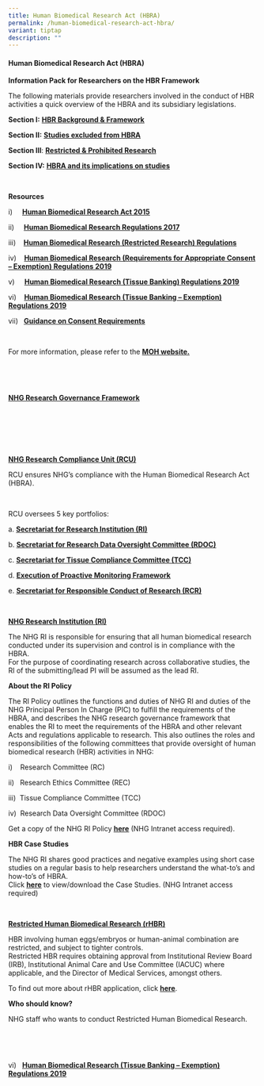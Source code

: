 ```yaml
---
title: Human Biomedical Research Act (HBRA)
permalink: /human-biomedical-research-act-hbra/
variant: tiptap
description: ""
---
```

<h4><strong>Human Biomedical Research Act (HBRA)</strong></h4>
<p><strong>Information Pack for Researchers on the HBR Framework</strong>
</p>
<p>The following materials provide researchers involved in the conduct of
HBR activities a quick overview of the HBRA and its subsidiary legislations.</p>
<p><strong>Section I:</strong>  <strong><a href="https://www.research.nhg.com.sg/wps/wcm/connect/18503a27-0f3c-4a18-b632-da57c3eacccc/S1+HBRA+Framework+and+Requirements_v4_Apr23pptx.pdf?MOD=AJPERES&amp;CVID=ouMTI25&amp;CVID=ouMTI25&amp;CVID=ouMTI25" rel="noopener noreferrer nofollow" target="_blank"><u>HBR Background &amp; Framework</u></a></strong>
</p>
<p><strong>Section II:</strong>  <strong><a href="https://www.research.nhg.com.sg/wps/wcm/connect/eb32ea53-0417-49e0-a7c2-9ee5608cbd22/S2+HBRA-+Studies+Excluded+from+HBRA_v4_Apr23.pdf?MOD=AJPERES&amp;CVID=ouMTLRt&amp;CVID=ouMTLRt&amp;CVID=ouMTLRt" rel="noopener noreferrer nofollow" target="_blank"><u>Studies excluded from HBRA</u></a></strong>&nbsp;</p>
<p><strong>Section III</strong>: <strong><a href="https://www.research.nhg.com.sg/wps/wcm/connect/7280c105-3702-4c9b-b04b-f713ab6f2445/S3+Prohibited+and+Restricted+Research_v4_Apr23.pdf?MOD=AJPERES&amp;CVID=ouMTPic&amp;CVID=ouMTPic&amp;CVID=ouMTPic" rel="noopener noreferrer nofollow" target="_blank"><u>Restricted &amp; Prohibited Research</u></a></strong>&nbsp;</p>
<p><strong>Section IV:</strong>  <strong><a href="https://www.research.nhg.com.sg/wps/wcm/connect/4ffbc0ea-bfa4-4c7f-8d37-f760cc6374ca/S4+HBRA+and+its+implications_v4_Apr23.pdf?MOD=AJPERES&amp;CVID=ouMTSDb&amp;CVID=ouMTSDb&amp;CVID=ouMTSDb" rel="noopener noreferrer nofollow" target="_blank"><u>HBRA and its implications on studies</u></a></strong>&nbsp;</p>
<p>&nbsp;</p>
<p><strong>Resources</strong>
</p>
<p>i)&nbsp; &nbsp; &nbsp;<strong><a href="https://sso.agc.gov.sg/Act/HBRA2015" rel="noopener noreferrer nofollow" target="_blank"><u>Human&nbsp;Biomedical&nbsp;Research&nbsp;Act&nbsp;2015</u></a></strong>&nbsp;</p>
<p>ii)&nbsp; &nbsp; &nbsp;<strong><a href="https://sso.agc.gov.sg/SL/HBRA2015-S621-2017?DocDate=20191021" rel="noopener noreferrer nofollow" target="_blank"><u>Human Biomedical Research Regulations 2017</u></a></strong>
</p>
<p>iii)&nbsp; &nbsp;&nbsp;<strong><a href="https://sso.agc.gov.sg/SL/HBRA2015-S622-2017?DocDate=20171030" rel="noopener noreferrer nofollow" target="_blank"><u>Human Biomedical Research (Restricted Research) Regulations</u></a></strong>&nbsp;</p>
<p>iv)&nbsp; &nbsp;&nbsp;<strong><a href="https://sso.agc.gov.sg/SL/HBRA2015-S703-2019?DocDate=20191021" rel="noopener noreferrer nofollow" target="_blank"><u>Human Biomedical Research (Requirements for Appropriate Consent – Exemption) Regulations 2019</u></a></strong>
</p>
<p>v)&nbsp; &nbsp; &nbsp;<strong><a href="https://sso.agc.gov.sg/SL/HBRA2015-S702-2019?DocDate=20191021" rel="noopener noreferrer nofollow" target="_blank"><u>Human Biomedical Research (Tissue Banking) Regulations 2019</u></a></strong>
</p>
<p>vi)&nbsp; &nbsp;&nbsp;<strong><a href="https://sso.agc.gov.sg/SL/HBRA2015-S704-2019?DocDate=20191021" rel="noopener noreferrer nofollow" target="_blank"><u>Human Biomedical Research (Tissue Banking – Exemption) Regulations 2019</u></a></strong>
</p>
<p>vii)&nbsp;&nbsp;&nbsp;<strong><a href="https://www.research.nhg.com.sg/wps/wcm/connect/f329c43f-8e16-49cd-827a-e8b80622dcc4/Guidance_on_consent_requirements19_Mar_2019_v6_3.pdf?MOD=AJPERES&amp;CVID=obdsKZl&amp;CVID=obdsKZl&amp;CVID=obdsKZl&amp;CVID=obdsKZl&amp;CVID=obdsKZl" rel="noopener noreferrer nofollow" target="_blank"><u>Guidance on Consent Requirements</u></a></strong>
</p>
<p>&nbsp; &nbsp; &nbsp;</p>
<p>For more information, please refer to the <strong><a href="https://www.moh.gov.sg/policies-and-legislation/human-biomedical-research-act" rel="noopener noreferrer nofollow" target="_blank"><u>MOH website.</u></a></strong>
</p>
<p>&nbsp;</p>
<p>&nbsp;</p>
<p><strong><u>NHG Research Governance Framework</u></strong>
</p>
<p>&nbsp;</p>
<p></p>
<p>&nbsp;</p>
<p>&nbsp;</p>
<p><strong><u>NHG Research Compliance Unit (RCU)</u></strong>
</p>
<p>RCU ensures NHG’s compliance with the Human Biomedical Research Act (HBRA).&nbsp;</p>
<p>&nbsp;</p>
<p>RCU oversees 5 key portfolios:&nbsp;</p>
<p>a. <strong><a href="https://www.research.nhg.com.sg/wps/wcm/connect/romp/nhgromp/06+conducting+research/human+biomedical+research+act+-+hbra+#RI" rel="noopener noreferrer nofollow" target=""><u>Secretariat for Research Institution (RI)</u></a></strong>
</p>
<p>b. <strong><a href="https://www.research.nhg.com.sg/wps/wcm/connect/romp/nhgromp/06+conducting+research/research+data+management" rel="noopener noreferrer nofollow" target="_blank"><u>Secretariat for Research Data Oversight Committee (RDOC)</u></a></strong>&nbsp;&nbsp;</p>
<p>c. <strong><a href="https://www.research.nhg.com.sg/wps/wcm/connect/romp/nhgromp/06+conducting+research/human+tissue+framework" rel="noopener noreferrer nofollow" target="_blank"><u>Secretariat for Tissue Compliance Committee (TCC)</u></a></strong>
</p>
<p>d. <strong><a href="https://www.research.nhg.com.sg/wps/wcm/connect/romp/nhgromp/02+ethics+and+quality/research+quality/monitoring" rel="noopener noreferrer nofollow" target="_blank"><u>Execution of Proactive Monitoring Framework</u></a></strong>&nbsp;</p>
<p>e. <strong><a href="https://www.research.nhg.com.sg/wps/wcm/connect/romp/nhgromp/06+conducting+research/responsible+conduct+of+research+%28rcr%29" rel="noopener noreferrer nofollow" target="_blank"><u>Secretariat for Responsible Conduct of Research (RCR)</u></a></strong>
</p>
<p>&nbsp;</p>
<p><strong><u>NHG Research Institution (RI)</u></strong>
</p>
<p>The NHG RI is responsible for ensuring that all human biomedical research
conducted under its supervision and control is in compliance with the HBRA.
<br>For the purpose of coordinating research across collaborative studies,
the RI of the submitting/lead PI will be assumed as the lead RI.</p>
<p><strong>About the RI Policy</strong>
</p>
<p>The RI Policy outlines the functions and duties of NHG RI and duties of
the NHG Principal Person In Charge (PIC) to fulfill the requirements of
the HBRA, and describes the NHG research governance framework that enables
the RI to meet the requirements of the HBRA and other relevant Acts and
regulations applicable to research. This also outlines the roles and responsibilities
of the following committees that provide oversight of human biomedical
research (HBR) activities in NHG:</p>
<p>i)&nbsp; &nbsp; Research Committee (RC)</p>
<p>ii)&nbsp; &nbsp;Research Ethics Committee (REC)</p>
<p>iii)&nbsp; Tissue Compliance Committee (TCC)</p>
<p>iv)&nbsp; Research Data Oversight Committee (RDOC)</p>
<p>Get a copy of the NHG RI Policy <strong><a href="https://mynhg.nhg.com.sg/dept/rcu/Shared%20Library/Research%20Institution/NHG%20Research%20Institution%20(RI)%20Policy%20%5BAPPROVED%5D.pdf?Web=1" rel="noopener noreferrer nofollow" target="_blank"><u>here</u></a></strong> (NHG
Intranet access required).</p>
<p><strong>HBR Case Studies</strong>
</p>
<p>The NHG RI shares good practices and negative examples using short case
studies on a regular basis to help researchers understand the what-to’s
and how-to’s of HBRA.&nbsp;&nbsp;
<br>Click <strong><a href="https://mynhg.nhg.com.sg/dept/rcu/Pages/default.aspx?RootFolder=%2Fdept%2Frcu%2FShared%20Library%2FResearch%20Institution%2FCase%20Studies&amp;FolderCTID=0x012000199E8750E1657845AA5E3E6145F7BE8C&amp;View=%7B21F17C1C%2D3C66%2D47CF%2D9B68%2D5E004864E8AF%7D" rel="noopener noreferrer nofollow" target="_blank"><u>here</u></a></strong> to
view/download the Case Studies. (NHG Intranet access required)</p>
<p>&nbsp;</p>
<p><strong><u>Restricted Human Biomedical Research (rHBR)</u></strong>
</p>
<p>HBR involving human eggs/embryos or human-animal combination are restricted,
and subject to tighter controls.
<br>Restricted HBR requires obtaining approval from Institutional Review Board
(IRB), Institutional Animal Care and Use Committee (IACUC) where applicable,
and the Director of Medical Services, amongst others.</p>
<p>To find out more about rHBR application, click <strong><a href="https://mynhg.nhg.com.sg/dept/rcu/Shared%20Library/Restricted%20Human%20Biomedical%20Research/Restricted%20Human%20Biomedical%20Research%20Application.pdf" rel="noopener noreferrer nofollow" target="_blank"><u>here</u></a></strong>.&nbsp;</p>
<p><strong>Who should know?</strong>
</p>
<p>NHG staff who wants to conduct Restricted Human Biomedical Research.</p>
<p>&nbsp;</p>
<p>&nbsp;</p>
<p>vi)&nbsp;&nbsp;&nbsp;<strong><a href="https://www.research.nhg.com.sg/wps/wcm/connect/f329c43f-8e16-49cd-827a-e8b80622dcc4/Guidance_on_consent_requirements19_Mar_2019_v6_3.pdf?MOD=AJPERES&amp;CVID=obdsKZl&amp;CVID=obdsKZl&amp;CVID=obdsKZl&amp;CVID=obdsKZl&amp;CVID=obdsKZl&amp;CVID=obdsKZl" rel="noopener noreferrer nofollow" target="_blank"><u>Human Biomedical Research (Tissue Banking – Exemption) Regulations 2019</u></a></strong>
</p>